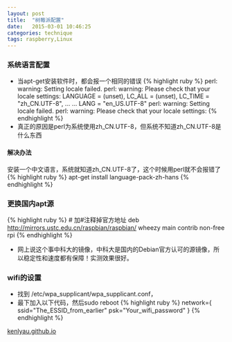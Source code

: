 ```yaml
---
layout: post
title:  "树莓派配置"
date:   2015-03-01 10:46:25
categories: technique
tags: raspberry,Linux
---
```


### 系统语言配置
- 当apt-get安装软件时，都会报一个相同的错误
{% highlight ruby %}
    perl: warning: Setting locale failed.
    perl: warning: Please check that your locale settings:
    LANGUAGE = (unset),
    LC_ALL = (unset),
    LC_TIME = "zh_CN.UTF-8",
    ...
    ...
    LANG = "en_US.UTF-8"
    perl: warning: Setting locale failed.
    perl: warning: Please check that your locale settings:
{% endhighlight %}
- 真正的原因是perl为系统使用zh_CN.UTF-8，但系统不知道zh_CN.UTF-8是什么东西

#### 解决办法
安装一个中文语言，系统就知道zh_CN.UTF-8了，这个时候用perl就不会报错了
{% highlight ruby %}
    apt-get install language-pack-zh-hans
{% endhighlight %} 

### 更换国内apt源
{% highlight ruby %}
    # 加#注释掉官方地址
    deb http://mirrors.ustc.edu.cn/raspbian/raspbian/   wheezy main contrib non-free rpi
{% endhighlight %}
- 网上说这个事中科大的镜像，中科大是国内的Debian官方认可的源镜像，所以稳定性和速度都有保障！实测效果很好。    

### wifi的设置
- 找到 /etc/wpa_supplicant/wpa_supplicant.conf，
- 最下加入以下代码，然后sudo reboot
{% highlight ruby %}
    network={
    ssid="The_ESSID_from_earlier"
    psk="Your_wifi_password"
    }
{% endhighlight %}


[kenlyau.github.io][link]

[link]:    https://kenlyau.github.io

